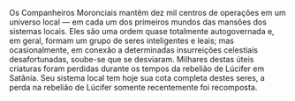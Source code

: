 ﻿Os Companheiros Moronciais mantêm dez mil centros de operações em um universo local — em cada um dos primeiros mundos das mansões dos sistemas locais. Eles são uma ordem quase totalmente autogovernada e, em geral, formam um grupo de seres inteligentes e leais; mas ocasionalmente, em conexão a determinadas insurreições celestiais desafortunadas, soube-se que se desviaram. Milhares destas úteis criaturas foram perdidas durante os tempos da rebelião de Lúcifer em Satânia. Seu sistema local tem hoje sua cota completa destes seres, a perda na rebelião de Lúcifer somente recentemente foi recomposta.